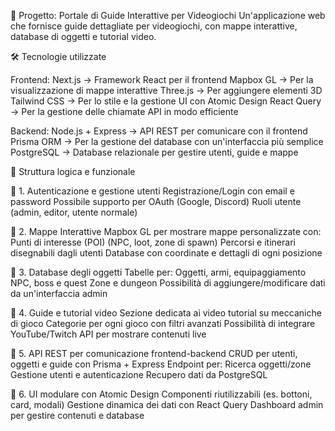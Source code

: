 📌 Progetto: Portale di Guide Interattive per Videogiochi
Un'applicazione web che fornisce guide dettagliate per videogiochi, con mappe interattive, database di oggetti e tutorial video.

🛠️ Tecnologie utilizzate

Frontend:
Next.js → Framework React per il frontend
Mapbox GL → Per la visualizzazione di mappe interattive
Three.js → Per aggiungere elementi 3D
Tailwind CSS → Per lo stile e la gestione UI con Atomic Design
React Query → Per la gestione delle chiamate API in modo efficiente

Backend:
Node.js + Express → API REST per comunicare con il frontend
Prisma ORM → Per la gestione del database con un'interfaccia più semplice
PostgreSQL → Database relazionale per gestire utenti, guide e mappe

🧩 Struttura logica e funzionale

🔹 1. Autenticazione e gestione utenti
Registrazione/Login con email e password
Possibile supporto per OAuth (Google, Discord)
Ruoli utente (admin, editor, utente normale)

🔹 2. Mappe Interattive
Mapbox GL per mostrare mappe personalizzate con:
Punti di interesse (POI) (NPC, loot, zone di spawn)
Percorsi e itinerari disegnabili dagli utenti
Database con coordinate e dettagli di ogni posizione

🔹 3. Database degli oggetti
Tabelle per:
Oggetti, armi, equipaggiamento
NPC, boss e quest
Zone e dungeon
Possibilità di aggiungere/modificare dati da un'interfaccia admin

🔹 4. Guide e tutorial video
Sezione dedicata ai video tutorial su meccaniche di gioco
Categorie per ogni gioco con filtri avanzati
Possibilità di integrare YouTube/Twitch API per mostrare contenuti live

🔹 5. API REST per comunicazione frontend-backend
CRUD per utenti, oggetti e guide con Prisma + Express
Endpoint per:
Ricerca oggetti/zone
Gestione utenti e autenticazione
Recupero dati da PostgreSQL

🔹 6. UI modulare con Atomic Design
Componenti riutilizzabili (es. bottoni, card, modali)
Gestione dinamica dei dati con React Query
Dashboard admin per gestire contenuti e database
